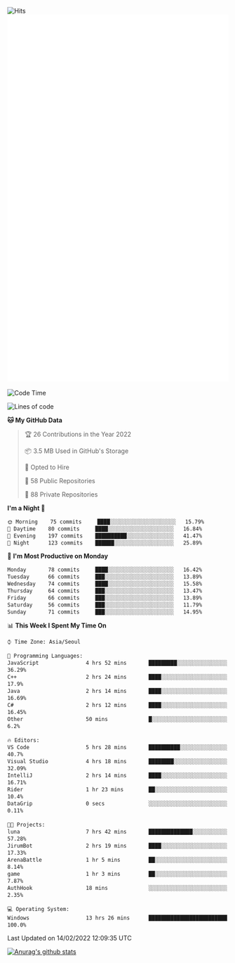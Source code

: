 ![Hits](https://hits.seeyoufarm.com/api/count/incr/badge.svg?url=https%3A%2F%2Fgithub.com%2Fkokose1234&count_bg=%2379C83D&title_bg=%23555555&icon=apple.svg&icon_color=%23E7E7E7&title=hits&edge_flat=false)
<br/>
![Metrics](https://github.com/kokose1234/kokose1234/blob/main/github-metrics.svg)

<!--START_SECTION:waka-->
![Code Time](http://img.shields.io/badge/Code%20Time-467%20hrs%209%20mins-blue)

![Lines of code](https://img.shields.io/badge/From%20Hello%20World%20I%27ve%20Written-8%20Million%20lines%20of%20code-blue)

**🐱 My GitHub Data** 

> 🏆 26 Contributions in the Year 2022
 > 
> 📦 3.5 MB Used in GitHub's Storage 
 > 
> 💼 Opted to Hire
 > 
> 📜 58 Public Repositories 
 > 
> 🔑 88 Private Repositories  
 > 
**I'm a Night 🦉** 

```text
🌞 Morning    75 commits     ████░░░░░░░░░░░░░░░░░░░░░   15.79% 
🌆 Daytime    80 commits     ████░░░░░░░░░░░░░░░░░░░░░   16.84% 
🌃 Evening    197 commits    ██████████░░░░░░░░░░░░░░░   41.47% 
🌙 Night      123 commits    ██████░░░░░░░░░░░░░░░░░░░   25.89%

```
📅 **I'm Most Productive on Monday** 

```text
Monday       78 commits     ████░░░░░░░░░░░░░░░░░░░░░   16.42% 
Tuesday      66 commits     ███░░░░░░░░░░░░░░░░░░░░░░   13.89% 
Wednesday    74 commits     ████░░░░░░░░░░░░░░░░░░░░░   15.58% 
Thursday     64 commits     ███░░░░░░░░░░░░░░░░░░░░░░   13.47% 
Friday       66 commits     ███░░░░░░░░░░░░░░░░░░░░░░   13.89% 
Saturday     56 commits     ███░░░░░░░░░░░░░░░░░░░░░░   11.79% 
Sunday       71 commits     ███░░░░░░░░░░░░░░░░░░░░░░   14.95%

```


📊 **This Week I Spent My Time On** 

```text
⌚︎ Time Zone: Asia/Seoul

💬 Programming Languages: 
JavaScript               4 hrs 52 mins       █████████░░░░░░░░░░░░░░░░   36.29% 
C++                      2 hrs 24 mins       ████░░░░░░░░░░░░░░░░░░░░░   17.9% 
Java                     2 hrs 14 mins       ████░░░░░░░░░░░░░░░░░░░░░   16.69% 
C#                       2 hrs 12 mins       ████░░░░░░░░░░░░░░░░░░░░░   16.45% 
Other                    50 mins             █░░░░░░░░░░░░░░░░░░░░░░░░   6.2%

🔥 Editors: 
VS Code                  5 hrs 28 mins       ██████████░░░░░░░░░░░░░░░   40.7% 
Visual Studio            4 hrs 18 mins       ████████░░░░░░░░░░░░░░░░░   32.09% 
IntelliJ                 2 hrs 14 mins       ████░░░░░░░░░░░░░░░░░░░░░   16.71% 
Rider                    1 hr 23 mins        ██░░░░░░░░░░░░░░░░░░░░░░░   10.4% 
DataGrip                 0 secs              ░░░░░░░░░░░░░░░░░░░░░░░░░   0.11%

🐱‍💻 Projects: 
luna                     7 hrs 42 mins       ██████████████░░░░░░░░░░░   57.28% 
JirumBot                 2 hrs 19 mins       ████░░░░░░░░░░░░░░░░░░░░░   17.33% 
ArenaBattle              1 hr 5 mins         ██░░░░░░░░░░░░░░░░░░░░░░░   8.14% 
game                     1 hr 3 mins         ██░░░░░░░░░░░░░░░░░░░░░░░   7.87% 
AuthHook                 18 mins             ░░░░░░░░░░░░░░░░░░░░░░░░░   2.35%

💻 Operating System: 
Windows                  13 hrs 26 mins      █████████████████████████   100.0%

```


 Last Updated on 14/02/2022 12:09:35 UTC
<!--END_SECTION:waka-->

[![Anurag's github stats](https://github-readme-stats.vercel.app/api?username=kokose1234&theme=dracula)](https://github.com/anuraghazra/github-readme-stats)



	
